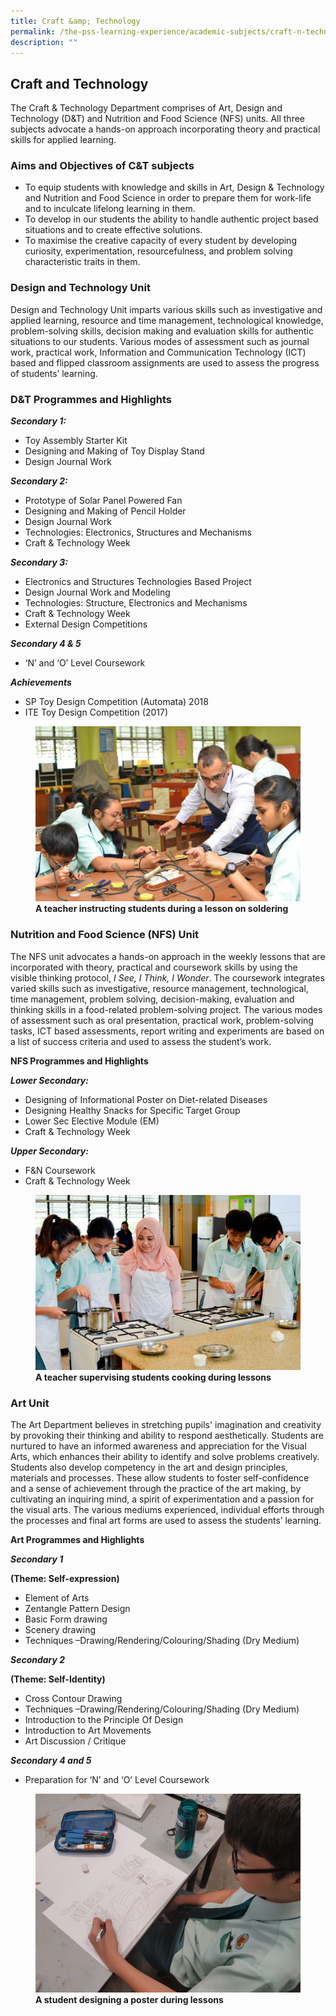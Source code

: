 ```yaml
---
title: Craft &amp; Technology
permalink: /the-pss-learning-experience/academic-subjects/craft-n-technology/
description: ""
---
```


## Craft and Technology

The Craft &amp; Technology Department comprises of Art, Design and Technology (D&amp;T) and Nutrition and Food Science (NFS) units. All three subjects advocate a hands-on approach incorporating theory and practical skills for applied learning.

  

### Aims and Objectives of C&amp;T subjects


*   To equip students with knowledge and skills in Art, Design &amp; Technology and Nutrition and Food Science in order to prepare them for work-life and to inculcate lifelong learning in them.
*   To develop in our students the ability to handle authentic project based situations and to create effective solutions.
*   To maximise the creative capacity of every student by developing curiosity, experimentation, resourcefulness, and problem solving characteristic traits in them.

  

### Design and Technology Unit


Design and Technology Unit imparts various skills such as investigative and applied learning, resource and time management, technological knowledge, problem-solving skills, decision making and evaluation skills for authentic situations to our students. Various modes of assessment such as journal work, practical work, Information and Communication Technology (ICT) based and flipped classroom assignments are used to assess the progress of students’ learning.

  

### D&amp;T Programmes and Highlights


  

**_Secondary 1:_**

*   Toy Assembly Starter Kit
*   Designing and Making of Toy Display Stand
*   Design Journal Work

  

**_Secondary 2:_**

*   Prototype of Solar Panel Powered Fan
*   Designing and Making of Pencil Holder
*   Design Journal Work
*   Technologies: Electronics, Structures and Mechanisms
*   Craft &amp; Technology Week

  

**_Secondary 3:_**

*   Electronics and Structures Technologies Based Project
*   Design Journal Work and Modeling
*   Technologies: Structure, Electronics and Mechanisms
*   Craft &amp; Technology Week
*   External Design Competitions

  

**_Secondary 4 &amp; 5_**

*   ‘N’ and ‘O’ Level Coursework

  

**_Achievements_**

*   SP Toy Design Competition (Automata) 2018
*   ITE Toy Design Competition (2017)



<figure>
<img src="/images/Academic%20Subjects/Craft%20&amp;%20Technology/Teacher%20instructing%20students%20during%20electronic%20project.jpg">
<figcaption> <strong>A teacher instructing students during a lesson on soldering
</strong> </figcaption>
</figure>


### Nutrition and Food Science (NFS) Unit


The NFS unit advocates a hands-on approach in the weekly lessons that are incorporated with theory, practical and coursework skills by using the visible thinking protocol,&nbsp;_I See, I Think, I Wonder_. The coursework integrates varied skills such as investigative, resource management, technological, time management, problem solving, decision-making, evaluation and thinking skills in a food-related problem-solving project. The various modes of assessment such as oral presentation, practical work, problem-solving tasks, ICT based assessments, report writing and experiments are based on a list of success criteria and used to assess the student’s work.  

  

  

**NFS Programmes and Highlights**

  

**_Lower Secondary:_**

*   Designing of Informational Poster on Diet-related Diseases
*   Designing Healthy Snacks for Specific Target Group
*   Lower Sec Elective Module (EM)
*   Craft &amp; Technology Week

  

**_Upper Secondary:_**

*   F&amp;N Coursework
*   Craft &amp; Technology Week


<figure>
<img src="/images/Academic%20Subjects/Craft%20&amp;%20Technology/Teacher%20supervising%20students%20cooking.jpg">
<figcaption> <strong>A teacher supervising students cooking during lessons
</strong> </figcaption>
</figure>

### Art Unit


The Art Department believes in stretching pupils' imagination and creativity by provoking their thinking and ability to respond aesthetically. Students are nurtured to have an informed awareness and appreciation for the Visual Arts, which enhances their ability to identify and solve problems creatively. Students also develop competency in the art and design principles, materials and processes. These allow students to foster self-confidence and a sense of achievement through the practice of the art making, by cultivating an inquiring mind, a spirit of experimentation and a passion for the visual arts. The various mediums experienced, individual efforts through the processes and final art forms are used to assess the students’ learning.  

  

**Art Programmes and Highlights**

  

**_Secondary 1_**

**(Theme: Self-expression)**

*   Element of Arts
*   Zentangle Pattern Design
*   Basic Form drawing
*   Scenery drawing
*   Techniques –Drawing/Rendering/Colouring/Shading (Dry Medium)

  

**_Secondary 2_**

**(Theme: Self-Identity)**

*   Cross Contour Drawing
*   Techniques –Drawing/Rendering/Colouring/Shading (Dry Medium)
*   Introduction to the Principle Of Design
*   Introduction to Art Movements
*   Art Discussion / Critique

  

**_Secondary 4 and 5_**

*   Preparation for ‘N’ and ‘O’ Level Coursework



<figure>
<img src="/images/Academic%20Subjects/Craft%20&amp;%20Technology/A%20student%20designing%20a%20poster%20during%20lesson.jpg">
<figcaption> <strong>A student designing a poster during lessons
</strong> </figcaption>
</figure>